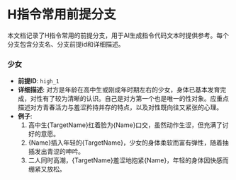 # H指令常用前提分支

本文档记录了H指令常用的前提分支，用于AI生成指令代码文本时提供参考。每个分支包含分支名、分支前提id和详细描述。

### 少女
- **前提ID**: `high_1`
- **详细描述**: 对方是年龄在高中生或刚成年时期左右的少女，身体已基本发育完成，对性有了较为清晰的认识。自己是对方第一个也是唯一的性对象。应重点描述对方青春活力与羞涩矜持并存的特点，以及对性既向往又紧张的心理。
- **例子**:
  1. 高中生{TargetName}红着脸为{Name}口交，虽然动作生涩，但充满了讨好的意愿。
  2. {Name}插入年轻的{TargetName}，少女的身体柔软而富有弹性，随着抽插发出青涩的呻吟。
  3. 二人同时高潮，{TargetName}羞涩地抱紧{Name}，年轻的身体因快感而绷紧又放松。
